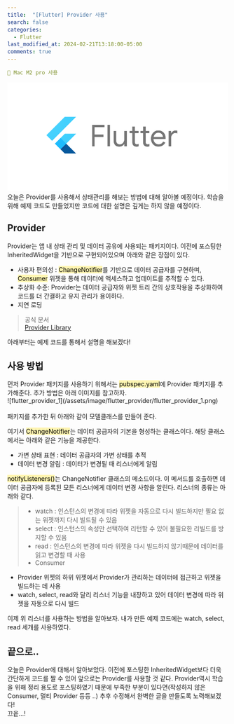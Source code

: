 ```yaml
---
title:  "[Flutter] Provider 사용"
search: false
categories: 
  - Flutter
last_modified_at: 2024-02-21T13:18:00-05:00
comments: true 
---
```

```yaml
📌 Mac M2 pro 사용
```
<!--
블럭 사용법
 ```yaml
```
!-->

<!-- 
[Ruby install](https://rubyinstaller.org/downloads/) 하이퍼 링크
![rubyinstaller](/assets/image/Jekll-minimal_mistakes/rubyinstaller.PNG) 이미지
<mark style='background-color: #fff5b1'>...</mark><br> 형광팬처리
<script src="https://gist.github.com/heui-yong/9f6cd0c69c8780228cbee7c9b324b2f8.js"></script> 소스코드
--> 

![flutter-logo](/assets/image/Flutter_start/flutter-logo.png) 
  오늘은 Provider를 사용해서 상태관리를 해보는 방법에 대해 알아볼 예정이다. 학습을 위해 예제 코드도 만들었지만 코드에 대한 설명은 깊게는 하지 않을 예정이다. 

<h2>Provider</h2>
  Provider는 앱 내 상태 관리 및 데이터 공유에 사용되는 패키지이다. 이전에 포스팅한 InheritedWidget을 기반으로 구현되어있으며 아래와 같은 장점이 있다. <br>

  - 사용자 편의성 : <mark style='background-color: #fff5b1'>ChangeNotifier</mark>를 기반으로 데이터 공급자를 구현하며, <mark style='background-color: #fff5b1'>Consumer</mark> 위젯을 통해 데이터에 액세스하고 업데이트를 추적할 수 있다.
  - 추상화 수준: Provider는 데이터 공급자와 위젯 트리 간의 상호작용을 추상화하여 코드를 더 간결하고 유지 관리가 용이하다.
  - 지연 로딩

 >공식 문서<br>[Provider Library](https://pub.dev/documentation/provider/latest/provider/provider-library.html)

아래부터는 예제 코드를 통해서 설명을 해보겠다!<br>

<h2>사용 방법</h2>
  먼저 Provider 패키지를 사용하기 위해서는 <mark style='background-color: #fff5b1'>pubspec.yaml</mark>에 Provider 패키지를 추가해준다. 추가 방법은 아래 이미지를 참고하자.<br>
  ![flutter_provider_1](/assets/image/flutter_provider/flutter_provider_1.png) <br><br>
  패키지를 추가한 뒤 아래와 같이 모델클래스를 만들어 준다.
<script src="https://gist.github.com/heui-yong/fa578e29d3c5819b16b5732fcffea5d6.js"></script>

  여기서 <mark style='background-color: #fff5b1'>ChangeNotifier</mark>는 데이터 공급자의 기본을 형성하는 클래스이다. 해당 클래스에서는 아래와 같은 기능을 제공한다.<br>

  - 가변 상태 표현 : 데이터 공급자의 가변 상태를 추적
  - 데이터 변경 알림 : 데이터가 변경될 때 리스너에게 알림

  <mark style='background-color: #fff5b1'>notifyListeners()</mark>는 ChangeNotifier 클래스의 메소드이다. 이 메서드를 호출하면 데이터 공급자에 등록된 모든 리스너에게 데이터 변경 사항을 알린다. 리스너의 종류는 아래와 같다.<br>

  >- watch : 인스턴스의 변경에 따라 위젯을 자동으로 다시 빌드하지만 필요 없는 위젯까지 다시 빌드될 수 있음
  >- select : 인스턴스의 속성만 선택하여 리턴할 수 있어 불필요한 리빌드를 방지할 수 있음
  >- read : 인스턴스의 변경에 따라 위젯을 다시 빌드하지 않기때문에 데이터를 읽고 변경할 때 사용
  >- Consumer 
   - Provider 위젯의 하위 위젯에서 Provider가 관리하는 데이터에 접근하고 위젯을 빌드하는 데 사용
   - watch, select, read와 달리 리스너 기능을 내장하고 있어 데이터 변경에 따라 위젯을 자동으로 다시 빌드

  이제 위 리스너를 사용하는 방법을 알아보자. 내가 만든 예제 코드에는 watch, select, read 세개를 사용하였다. 
  <script src="https://gist.github.com/heui-yong/6f3f1fc6abc96a5dce1640c80c347c74.js"></script>

<h2>끝으로..</h2>
  오늘은 Provider에 대해서 알아보았다. 이전에 포스팅한 InheritedWidget보다 더욱 간단하게 코드를 짤 수 있어 앞으로는 Provider를 사용할 것 같다. Provider역시 학습을 위해 정리 용도로 포스팅하였기 때문에 부족한 부분이 있다면(작성하지 않은 Consumer, 멀티 Provider 등등 ..) 추후 수정해서 완벽한 글을 만들도록 노력해보겠다!<br>
  끄읕...!
